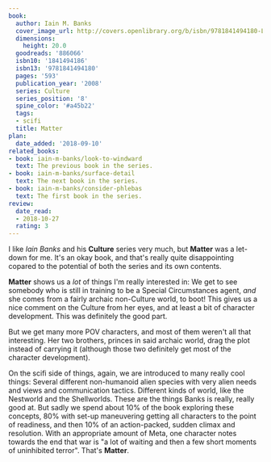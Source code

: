 ```yaml
---
book:
  author: Iain M. Banks
  cover_image_url: http://covers.openlibrary.org/b/isbn/9781841494180-L.jpg
  dimensions:
    height: 20.0
  goodreads: '886066'
  isbn10: '1841494186'
  isbn13: '9781841494180'
  pages: '593'
  publication_year: '2008'
  series: Culture
  series_position: '8'
  spine_color: '#a45b22'
  tags:
  - scifi
  title: Matter
plan:
  date_added: '2018-09-10'
related_books:
- book: iain-m-banks/look-to-windward
  text: The previous book in the series.
- book: iain-m-banks/surface-detail
  text: The next book in the series.
- book: iain-m-banks/consider-phlebas
  text: The first book in the series.
review:
  date_read:
  - 2018-10-27
  rating: 3
---
```


I like *Iain Banks* and his **Culture** series very much, but **Matter** was a let-down for me. It's an okay book, and that's really quite disappointing copared to the potential of both the series and its own contents.

**Matter** shows us a *lot* of things I'm really interested in: We get to see somebody who is still in training to be a Special Circumstances agent, *and* she comes from a fairly archaic non-Culture world, to boot! This gives us a nice comment on the Culture from her eyes, and at least a bit of character development. This was definitely the good part.

But we get many more POV characters, and most of them weren't all that interesting. Her two brothers, princes in said archaic world, drag the plot instead of carrying it (although those two definitely get most of the character development).

On the scifi side of things, again, we are introduced to many really cool things: Several different non-humanoid alien species with very alien needs and views and communication tactics. Different kinds of world, like the Nestworld and the Shellworlds. These are the things Banks is really, really good at. But sadly we spend about 10% of the book exploring these concepts, 80% with set-up maneuvering getting all characters to the point of readiness, and then 10% of an action-packed, sudden climax and resolution. With an appropriate amount of Meta, one character notes towards the end that war is "a lot of waiting and then a few short moments of uninhibited terror". That's **Matter**.
